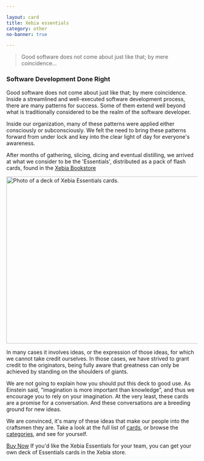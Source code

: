 ```yaml
---

layout: card
title: Xebia essentials
category: other
no-banner: true

---
```


> Good software does not come about just like that; by mere coincidence...

### Software Development Done Right

Good software does not come about just like that; by mere coincidence. Inside a streamlined and well-executed software development process, there are many patterns for success. Some of them extend well beyond what is traditionally considered to be the realm of the software developer.

Inside our organization, many of these patterns were applied either consciously or subconsciously. We felt the need to bring these patterns forward from under lock and key into the clear light of day for everyone's awareness.

After months of gathering, slicing, dicing and eventual distilling, we arrived at what we consider to be the 'Essentials', distributed as a pack of flash cards, found in the <a target="_blank" href="http://xebia.com/books/xebia-essentials">Xebia Bookstore</a>

[<image src="img/XebiaEssentialsDeck.jpg" alt="Photo of a deck of Xebia Essentials cards." width="520" height="439"/>](http://xebia.com/books/xebia-essentials)

In many cases it involves ideas, or the expression of those ideas, for which we cannot take credit ourselves. In those cases, we have strived to grant credit to the originators, being fully aware that greatness can only be achieved by standing on the shoulders of giants.

We are not going to explain how you should put this deck to good use. As Einstein said, “imagination is more important than knowledge”, and thus we encourage you to rely on your imagination. At the very least, these cards are a promise for a conversation. And these conversations are a breeding ground for new ideas.

We are convinced, it's many of these ideas that make our people into the craftsmen they are. Take a look at the full list of [cards](/cards/), or browse the [categories](/categories/), and see for yourself.

<a href="http://xebia.com/books/xebia-essentials?utm_source=index&utm_medium=web&utm_campaign=essentials" class="buybutton"><i class="fa fa-shopping-cart"></i> Buy Now</a>
If you'd like the Xebia Essentials for your team, you can get your own deck of Essentials cards in the Xebia store.
